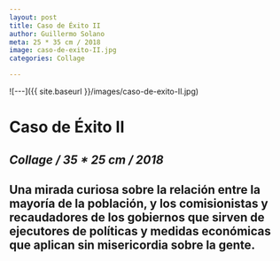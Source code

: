 ```yaml
---
layout: post
title: Caso de Éxito II
author: Guillermo Solano
meta: 25 * 35 cm / 2018
image: caso-de-exito-II.jpg
categories: Collage

---
```


![---]({{ site.baseurl }}/images/caso-de-exito-II.jpg)

# Caso de Éxito II
## _Collage / 35 * 25 cm / 2018_

## Una mirada curiosa sobre la relación entre la mayoría de la población, y los comisionistas y recaudadores de los gobiernos que sirven de ejecutores de políticas y medidas económicas que aplican sin misericordia sobre la gente.
